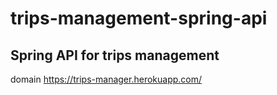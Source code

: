 # trips-management-spring-api
## Spring API for trips management

domain https://trips-manager.herokuapp.com/


  
  
